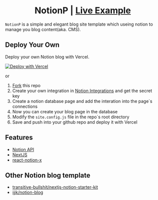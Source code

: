 <h1 align=center>NotionP | <a href="https://0x7c00.openhex.cn" rel="nofollow">Live Example</a></h1>

`NotionP` is a simple and elegant blog site template which useing notion to manage you blog content(aka. CMS).

## Deploy Your Own

Deploy your own Notion blog with Vercel.

[![Deploy with Vercel](https://vercel.com/button)](https://vercel.com/new/git/external?repository-url=https://github.com/KDF5000/NotionP/tree/main&project-name=NotionP&repository-name=NotionP)

or 

1. [Fork](https://github.com/KDF5000/NotionP/fork) this repo
2. Create your own integration in [Notion Integrations](https://www.notion.so/my-integrations) and get the secret key
3. Create a notion database page and add the interation into the page`s connections
4. Now you can create your blog page in the database
6. Modify the `site.config.js` file in the repo`s root directory
7. Save and push into your github repo and deploy it with Vercel

## Features

- [Notion API](https://developers.notion.com/reference)
- [NextJS](https://nextjs.org/)
- [react-notion-x](https://github.com/NotionX/react-notion-x)

## Other Notion blog template
- [transitive-bullshit/nextjs-notion-starter-kit](https://github.com/transitive-bullshit/nextjs-notion-starter-kit)
- [ijjk/notion-blog](https://github.com/ijjk/notion-blog)